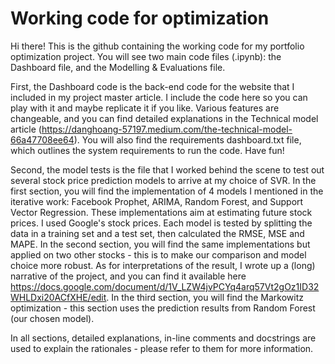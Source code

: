# Working code for optimization

Hi there! This is the github containing the working code for my portfolio optimization project. You will see two main code files (.ipynb): the Dashboard file, and the Modelling & Evaluations file.

First, the Dashboard code is the back-end code for the website that I included in my project master article. I include the code here so you can play with it and maybe replicate it if you like. Various features are changeable, and you can find detailed explanations in the Technical model article (https://danghoang-57197.medium.com/the-technical-model-66a47708ee64). You will also find the requirements dashboard.txt file, which outlines the system requirements to run the code. Have fun!

Second, the model tests is the file that I worked behind the scene to test out several stock price prediction models to arrive at my choice of SVR. In the first section, you will find the implementation of 4 models I mentioned in the iterative work: Facebook Prophet, ARIMA, Random Forest, and Support Vector Regression. These implementations aim at estimating future stock prices. I used Google's stock prices. Each model is tested by splitting the data in a training set and a test set, then calculated the RMSE, MSE and MAPE. In the second section, you will find the same implementations but applied on two other stocks - this is to make our comparison and model choice more robust. As for interpretations of the result, I wrote up a (long) narrative of the project, and you can find it available here https://docs.google.com/document/d/1V_LZW4jvPCYq4arq57Vt2gOz1ID32WHLDxi20ACfXHE/edit. In the third section, you will find the Markowitz optimization - this section uses the prediction results from Random Forest (our chosen model).

In all sections, detailed explanations, in-line comments and docstrings are used to explain the rationales - please refer to them for more information.
